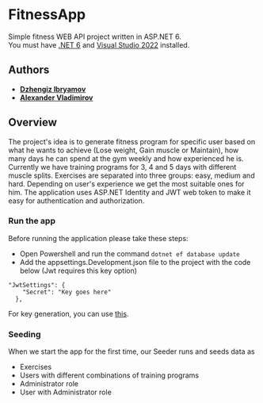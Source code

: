 # FitnessApp
Simple fitness WEB API project written in ASP.NET 6.  </br>
You must have [.NET 6](https://dotnet.microsoft.com/en-us/download/dotnet/6.0) and [Visual Studio 2022](https://visualstudio.microsoft.com/vs/) installed.

## Authors
* **[Dzhengiz Ibryamov](https://github.com/djengo16)** 
* **[Alexander Vladimirov](https://github.com/AlexanderVladimirov9090)**

## Overview
The project's idea is to generate fitness program for specific user based on what he wants to achieve (Lose weight, Gain muscle or Maintain),
how many days he can spend at the gym weekly and how experienced he is. Currently we have training programs for 3, 4 and 5 days with different muscle splits.
Exercises are separated into three groups: easy, medium and hard. Depending on user's experience we get the most suitable ones for him.
The application uses ASP.NET Identity and JWT web token to make it easy for authentication and authorization. 

### Run the app
Before running the application please take these steps:
- Open Powershell and run the command ```dotnet ef database update```
- Add the appsettings.Development.json file to the project with the code below (Jwt requires this key option)
```
"JwtSettings": {
    "Secret": "Key goes here"
  },
  ```
For key generation, you can use [this](http://www.unit-conversion.info/texttools/random-string-generator/).

### Seeding
When we start the app for the first time, our Seeder runs and seeds data as
- Exercises
- Users with different combinations of training programs
- Administrator role
- User with Administrator role
